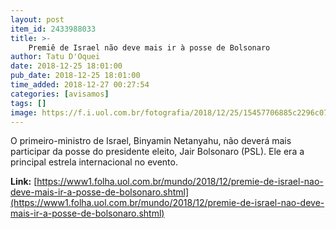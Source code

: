 ```yaml
---
layout: post
item_id: 2433988033
title: >-
    Premiê de Israel não deve mais ir à posse de Bolsonaro
author: Tatu D'Oquei
date: 2018-12-25 18:01:00
pub_date: 2018-12-25 18:01:00
time_added: 2018-12-27 00:27:54
categories: [avisamos]
tags: []
image: https://f.i.uol.com.br/fotografia/2018/12/25/15457706885c2296c073bc7_1545770688_3x2_rt.jpg
---
```


O primeiro-ministro de Israel, Binyamin Netanyahu, não deverá mais participar da posse do presidente eleito, Jair Bolsonaro (PSL). Ele era a principal estrela internacional no evento.

**Link:** [https://www1.folha.uol.com.br/mundo/2018/12/premie-de-israel-nao-deve-mais-ir-a-posse-de-bolsonaro.shtml](https://www1.folha.uol.com.br/mundo/2018/12/premie-de-israel-nao-deve-mais-ir-a-posse-de-bolsonaro.shtml)

